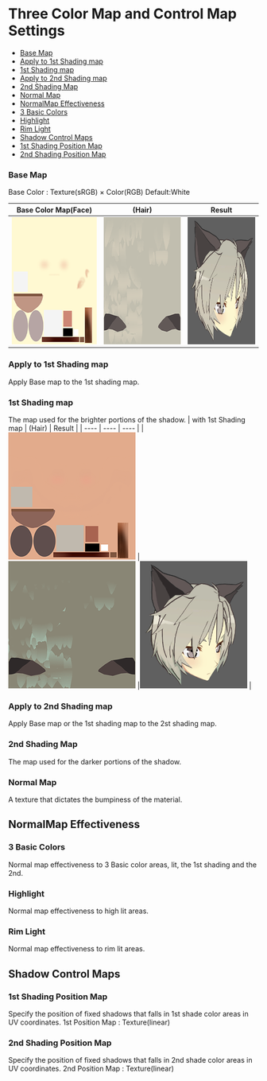 # Three Color Map and Control Map Settings

- [Base Map](#base-map)
- [Apply to 1st Shading map](#apply-to-1st-shading-map)
- [1st Shading map](#1st-shading-map)
- [Apply to 2nd Shading map](#apply-to-2nd-shading-map)
- [2nd Shading Map](#2nd-shading-map)
- [Normal Map](#normal-map)
- [NormalMap Effectiveness](#normalmap-effectiveness)
- [3 Basic Colors](#3-basic-colors)
- [Highlight](#highlight)
- [Rim Light](#rim-light)
- [Shadow Control Maps](#shadow-control-maps)
- [1st Shading Position Map](#1st-shading-map)
- [2nd Shading Position Map](#2nd-shading-map)

### Base Map
Base Color : Texture(sRGB) × Color(RGB) Default:White

|  Base Color Map(Face) | (Hair) | Result  |
| ---- | ---- |---- |
| <img src="images/yuko_face3_main.png" height="256">  |<img src="images/yuko_hair.png" height="256"> |<img src="images/YukoFace.png" height="256">  |

### Apply to 1st Shading map
Apply Base map to the 1st shading map.

### 1st Shading map
The map used for the brighter portions of the shadow.
|  with 1st Shading map  | (Hair) | Result  |
| ---- | ---- | ---- |
| <img src="images/yuko_face3_B.png" height="256">   | <img src="images/yuko_hairB.png" height="256"> |<img src="images/YukoFace1stShadingMap.png" height="256">  |


### Apply to 2nd Shading map
Apply Base map or the 1st shading map to the 2st shading map.

### 2nd Shading Map
The map used for the darker portions of the shadow.

### Normal Map
A texture that dictates the bumpiness of the material.

## NormalMap Effectiveness

### 3 Basic Colors
Normal map effectiveness to 3 Basic color areas, lit, the 1st shading and the 2nd.

### Highlight
Normal map effectiveness to high lit areas.

### Rim Light
Normal map effectiveness to rim lit areas.

## Shadow Control Maps
### 1st Shading Position Map
Specify the position of fixed shadows that falls in 1st shade color areas in UV coordinates. 1st Position Map : Texture(linear)

### 2nd Shading Position Map
Specify the position of fixed shadows that falls in 2nd shade color areas in UV coordinates. 2nd Position Map : Texture(linear)
